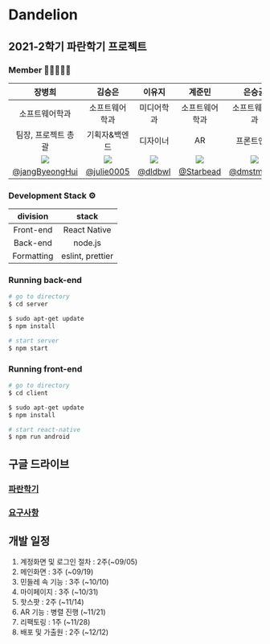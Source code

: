 # Dandelion

## 2021-2학기 파란학기 프로젝트

### Member 👨🏼‍🤝‍👨🏼

|                          장병희                           |                          김승은                           |                          이유지                           |                          계준민                           |                          은승균                          |                          차재명                           |
| :-------------------------------------------------------: | :-------------------------------------------------------: | :-------------------------------------------------------: | :-------------------------------------------------------: | :------------------------------------------------------: | :-------------------------------------------------------: |
|                      소프트웨어학과                       |                      소프트웨어학과                       |                        미디어학과                         |                      소프트웨어학과                       |                      소프트웨어학과                      |                      소프트웨어학과                       |
|                    팀장, 프로젝트 총괄                    |                          기획자&백엔드                           |                         디자이너                          |                            AR                             |                        프론트엔드                        |                          프론트엔드                           |
| ![](https://avatars.githubusercontent.com/u/41332873?v=4) | ![](https://avatars.githubusercontent.com/u/52846807?v=4) | ![](https://avatars.githubusercontent.com/u/83522967?v=4) | ![](https://avatars.githubusercontent.com/u/37854961?v=4) | ![](https://avatars.githubusercontent.com/u/2215762?v=4) | ![](https://avatars.githubusercontent.com/u/38166372?v=4) |
|    [@jangByeongHui](https://github.com/jangByeongHui)     |        [@julie0005](https://github.com/julie0005)         |           [@dldbwl](https://github.com/dldbwl)            |         [@Starbead](https://github.com/starbead)          |        [@dmstmdrbs](https://github.com/dmstmdrbs)        |       [@Coreight98](https://github.com/Coreight98)        |

### Development Stack ⚙️

|  division  |      stack       |
| :--------: | :--------------: |
| Front-end  |   React Native   |
|  Back-end  |     node.js      |
| Formatting | eslint, prettier |


### Running back-end

``` bash
# go to directory
$ cd server 

$ sudo apt-get update 
$ npm install

# start server
$ npm start
```

### Running front-end

``` bash
# go to directory
$ cd client 

$ sudo apt-get update 
$ npm install

# start react-native
$ npm run android
```
## 구글 드라이브

### [파란학기](https://drive.google.com/drive/folders/1haldL7pgfRgwhezaNGSIcNCibqLFe4u0?usp=sharing)
### [요구사항](https://docs.google.com/spreadsheets/d/1B7ql-QsSK204Btj2gMK24LgE0Halmt6HPs-V_oERQ_Q/edit?usp=sharing)

## 개발 일정
1. 계정화면 및 로그인 절차 : 2주(~09/05)
2. 메인화면 : 3주 (~09/19)
3. 민들레 속 기능 : 3주 (~10/10)
4. 마이페이지 : 3주 (~10/31)
5. 핫스팟 : 2주 (~11/14)
6. AR 기능 : 병렬 진행 (~11/21)
7. 리팩토링 : 1주 (~11/28)
8. 배포 및 가출원 : 2주 (~12/12)
